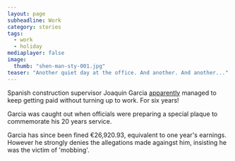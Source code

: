 ```yaml
---
layout: page
subheadline: Work
category: stories
tags: 
  - work
  - holiday
mediaplayer: false
image: 
  thumb: "shen-man-sty-001.jpg"
teaser: "Another quiet day at the office. And another. And another..."
---
```


Spanish construction supervisor Joaquin Garcia [apparently](http://www.bbc.com/news/world-europe-35557725) managed to keep getting paid without turning up to work. For six years!


Garcia was caught out when officials were preparing a special plaque to commemorate his 20 years service.


Garcia has since been fined €26,920.93, equivalent to one year's earnings. However he strongly denies the allegations made againgst him, insisting he was the victim of 'mobbing'.

